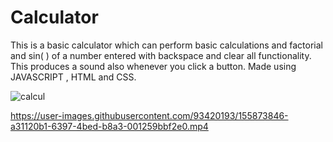 # Calculator
This is a basic calculator which can perform basic calculations and factorial and sin( ) of a number entered with backspace and clear all functionality. This produces a sound also whenever you click a button. Made using JAVASCRIPT , HTML and CSS.


![calcul](https://user-images.githubusercontent.com/93420193/155873844-65e2684a-52d8-491d-99db-c6cc9dfb6fbd.jpg)


https://user-images.githubusercontent.com/93420193/155873846-a31120b1-6397-4bed-b8a3-001259bbf2e0.mp4

